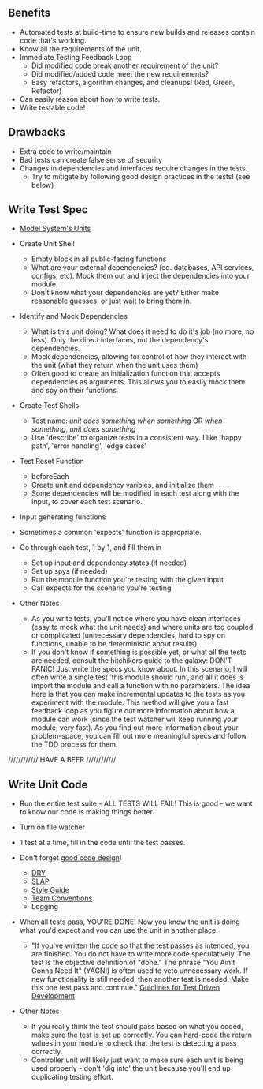 Benefits
------------------------------------------------------------------

* Automated tests at build-time to ensure new builds and releases contain code that's working.
* Know all the requirements of the unit.
* Immediate Testing Feedback Loop
  * Did modified code break another requirement of the unit?
  * Did modified/added code meet the new requirements?
  * Easy refactors, algorithm changes, and cleanups! (Red, Green, Refactor)
* Can easily reason about how to write tests.
* Write testable code!


Drawbacks
------------------------------------------------------------------
* Extra code to write/maintain
* Bad tests can create false sense of security
* Changes in dependencies and interfaces require changes in the tests.
  * Try to mitigate by following good design practices in the tests! (see below)

Write Test Spec
------------------------------------------------------------------

* [Model System's Units](https://zendesk.atlassian.net/wiki/display/supportops/RoboTriage)

* Create Unit Shell
  * Empty block in all public-facing functions
  * What are your external dependencies? (eg. databases, API services, configs, etc).  Mock them out and inject the dependencies into your module.
   * Don't know what your dependencies are yet?  Either make reasonable guesses, or just wait to bring them in.

* Identify and Mock Dependencies
  * What is this unit doing?  What does it need to do it's job (no more, no less).  Only the direct interfaces, not the dependency's dependencies.
  * Mock dependencies, allowing for control of how they interact with the unit (what they return when the unit uses them)
  * Often good to create an initialization function that accepts dependencies as arguments.  This allows you to easily mock them and spy on their functions

* Create Test Shells
  * Test name: *unit* *does something* *when something* OR *when something*, *unit* *does something*
  * Use 'describe' to organize tests in a consistent way.  I like 'happy path', 'error handling', 'edge cases'

* Test Reset Function
  * beforeEach
  * Create unit and dependency varibles, and initialize them
  * Some dependencies will be modified in each test along with the input, to cover each test scenario.

* Input generating functions

* Sometimes a common 'expects' function is appropriate.

* Go through each test, 1 by 1, and fill them in
  * Set up input and dependency states (if needed)
  * Set up spys (if needed)
  * Run the module function you're testing with the given input
  * Call expects for the scenario you're testing

* Other Notes
  * As you write tests, you'll notice where you have clean interfaces (easy to mock what the unit needs) and where units are too coupled or complicated (unnecessary dependencies, hard to spy on functions, unable to be deterministic about results)
  * If you don't know if something is possible yet, or what all the tests are needed, consult the hitchikers guide to the galaxy: DON'T PANIC!  Just write the specs you know about.  In this scenario, I will often write a single test 'this module should run', and all it does is import the module and call a function with no parameters.  The idea here is that you can make incremental updates to the tests as you experiment with the module.  This method will give you a fast feedback loop as you figure out more information about how a module can work (since the test watcher will keep running your module, very fast).  As you find out more information about your problem-space, you can fill out more meaningful specs and follow the TDD process for them.

//////////// HAVE A BEER ////////////


Write Unit Code
--------------------------------------------------------------------

* Run the entire test suite - ALL TESTS WILL FAIL! This is good - we want to know our code is making things better.
* Turn on file watcher
* 1 test at a time, fill in the code until the test passes.
* Don't forget [good code design](http://www.principles-wiki.net/principles:start)!
  * [DRY](http://c2.com/cgi/wiki?DontRepeatYourself)
  * [SLAP](http://www.principles-wiki.net/principles:single_level_of_abstraction)
  * [Style Guide](https://github.com/zendesk/zendesk/wiki/Info%3A-Style-Guide-for-Ruby%2C-CSS%2C-JavaScript)
  * [Team Conventions](https://github.com/zendesk/zendesk/wiki/Info%3A-Coding-Conventions)
  * Logging
* When all tests pass, YOU'RE DONE! Now you know the unit is doing what you'd expect and you can use the unit in another place.
  * "If you've written the code so that the test passes as intended, you are finished. You do not have to write more code speculatively. The test is the objective definition of "done." The phrase "You Ain't Gonna Need It" (YAGNI) is often used to veto unnecessary work. If new functionality is still needed, then another test is needed. Make this one test pass and continue." [Guidlines for Test Driven Development](https://msdn.microsoft.com/en-us/library/aa730844(v=vs.80).aspx)


* Other Notes
  * If you really think the test should pass based on what you coded, make sure the test is set up correctly.  You can hard-code the return values in your module to check that the test is detecting a pass correctly.
  * Controller unit will likely just want to make sure each unit is being used properly - don't 'dig into' the unit because you'll end up duplicating testing effort.
